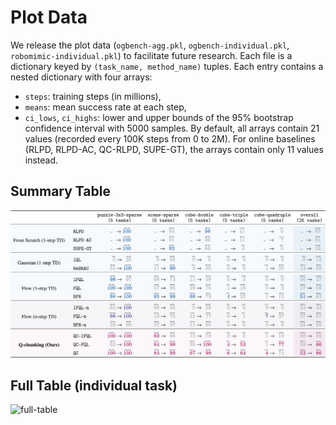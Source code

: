 # Plot Data

We release the plot data (`ogbench-agg.pkl`, `ogbench-individual.pkl`, `robomimic-individual.pkl`) to facilitate future research. Each file is a dictionary keyed by `(task_name, method_name)` tuples. Each entry contains a nested dictionary with four arrays:
- `steps`: training steps (in millions), 
- `means`: mean success rate at each step,
- `ci_lows`, `ci_highs`: lower and upper bounds of the 95% bootstrap confidence interval with 5000 samples.
By default, all arrays contain 21 values (recorded every 100K steps from 0 to 2M). For online baselines (RLPD, RLPD-AC, QC-RLPD, SUPE-GT), the arrays contain only 11 values instead.

## Summary Table

![summary-table](../assets/summary-table.png)

## Full Table (individual task)

![full-table](../assets/full-table.png)
